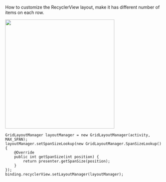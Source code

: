 How to customize the RecyclerView layout, make it has different number of items on each row.

<img src="https://raw.githubusercontent.com/trinhlbk1991/til/master/android/Screen%20Shot%202017-01-03%20at%207.08.29%20PM.png" width="350"/>

```
GridLayoutManager layoutManager = new GridLayoutManager(activity, MAX_SPAN);
layoutManager.setSpanSizeLookup(new GridLayoutManager.SpanSizeLookup() {
    @Override
    public int getSpanSize(int position) {
        return presenter.getSpanSize(position);
    }
});
binding.recyclerView.setLayoutManager(layoutManager);
```

